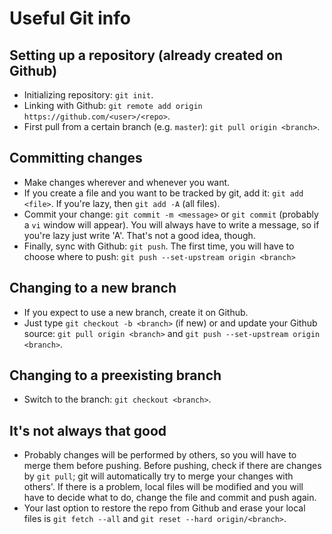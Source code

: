 # Useful Git info

## Setting up a repository (already created on Github)
- Initializing repository: `git init`.
- Linking with Github: `git remote add origin https://github.com/<user>/<repo>`.
- First pull from a certain branch (e.g. `master`): `git pull origin <branch>`.

## Committing changes
- Make changes wherever and whenever you want.
- If you create a file and you want to be tracked by git, add it: `git add <file>`. If you're lazy, then `git add -A` (all files).
- Commit your change: `git commit -m <message>` or `git commit` (probably a `vi` window will appear). You will always have to write a message, so if you're lazy just write 'A'. That's not a good idea, though.
- Finally, sync with Github: `git push`. The first time, you will have to choose where to push: `git push --set-upstream origin <branch>`

## Changing to a new branch
- If you expect to use a new branch, create it on Github.
- Just type `git checkout -b <branch>` (if new) or and update your Github source: `git pull origin <branch>` and `git push --set-upstream origin <branch>`. 

## Changing to a preexisting branch
- Switch to the branch: `git checkout <branch>`.

## It's not always that good
- Probably changes will be performed by others, so you will have to merge them before pushing. Before pushing, check if there are changes by `git pull`; git will automatically try to merge your changes with others'. If there is a problem, local files will be modified and you will have to decide what to do, change the file and commit and push again.
- Your last option to restore the repo from Github and erase your local files is `git fetch --all` and `git reset --hard origin/<branch>`.
